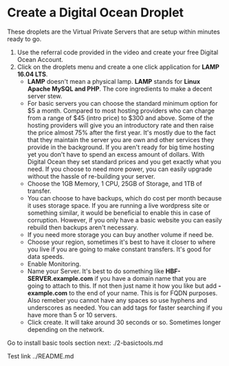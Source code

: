 # Create a Digital Ocean Droplet
These droplets are the Virtual Private Servers that are setup within minutes ready to go.

1. Use the referral code provided in the video and create your free Digital Ocean Account.
2. Click on the droplets menu and create a one click application for **LAMP 16.04 LTS**.
    - **LAMP** doesn't mean a physical lamp. **LAMP** stands for **Linux Apache MySQL and PHP**. The core ingredients to make a decent server stew.
    - For basic servers you can choose the standard minimum option for $5 a month. Compared to most hosting providers who can charge from a range of $45 (intro price) to $300 and above. Some of the hosting providers will give you an introductory rate and then raise the price almost 75% after the first year. It's mostly due to the fact that they maintain the server you are own and other services they provide in the background. If you aren't ready for big time hosting yet you don't have to spend an excess amount of dollars. With Digital Ocean they set standard prices and you get exactly what you need. If you choose to need more power, you can easily upgrade without the hassle of re-building your server.
    - Choose the 1GB Memory, 1 CPU, 25GB of Storage, and 1TB of transfer.
    - You can choose to have backups, which do cost per month because it uses storage space. If you are running a live wordpress site or something similar, it would be beneficial to enable this in case of corruption. However, if you only have a basic website you can easily rebuild then backups aren't necessary.
    - If you need more storage you can buy another volume if need be.
    - Choose your region, sometimes it's best to have it closer to where you live if you are going to make constant transfers. It's good for data speeds.
    - Enable Monitoring.
    - Name your Server. It's best to do something like **HBF-SERVER.example.com** if you have a domain name that you are going to attach to this. If not then just name it how you like but add **-example.com** to the end of your name. This is for FQDN purposes. Also remeber you cannot have any spaces so use hyphens and underscores as needed. You can add tags for faster searching if you have more than 5 or 10 servers.
    - Click create. It will take around 30 seconds or so. Sometimes longer depending on the network.

Go to install basic tools section next: ./2-basictools.md

Test link ../README.md
